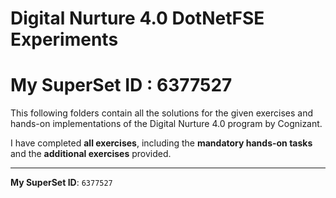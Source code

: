 # Digital Nurture 4.0 DotNetFSE Experiments

# **My SuperSet ID** : **6377527**

This following folders contain all the solutions for the given exercises and hands-on implementations of the Digital Nurture 4.0 program by Cognizant.

I have completed **all exercises**, including the **mandatory hands-on tasks** and the **additional exercises** provided.

---

**My SuperSet ID**: `6377527`
